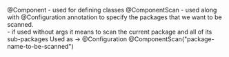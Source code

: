 @Component - used for defining classes
@ComponentScan - used along with @Configuration annotation to specify the packages that we want to be scanned.<br>
               - if used without args it means to scan the current package and all of its sub-packages
Used as ->
@Configuration
@ComponentScan("package-name-to-be-scanned")
